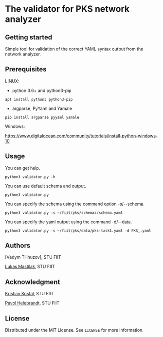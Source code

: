 # The validator for PKS network analyzer



## Getting started

Simple tool for validation of the correct YAML syntax output from the network analyzer.

## Prerequisites

LINUX:

- python 3.6+ and python3-pip
```
apt install python3 python3-pip
```
- argparse, PyYaml and Yamale
```
pip install argparse pyyaml yamale
```

Windows:

https://www.digitalocean.com/community/tutorials/install-python-windows-10

## Usage
You can get help.
```
python3 validator.py -h
```

You can use default schema and output.
```
python3 validator.py
```

You can specify the schema using the command option -s/--schema.
```
python3 validator.py -s ~/fiit/pks/schemas/schema.yaml
```

You can specify the yaml output using the command -d/--data.
```
python3 validator.py -s ~/fiit/pks/data/pks-task1.yaml -d PKS_.yaml
```

## Authors
[Vadym Tilihuzov], STU FIIT

[Lukas Mastilak](https://gitlab.com/luka73), STU FIIT

## Acknowledgment
[Kristian Kostal](https://scholar.google.sk/citations?user=6b4HfA4AAAAJ&hl=sk), STU FIIT

[Pavol Helebrandt](https://scholar.google.sk/citations?user=xdloWxEAAAAJ&hl=en), STU FIIT

## License
Distributed under the MIT License. See `LICENSE` for more information.
